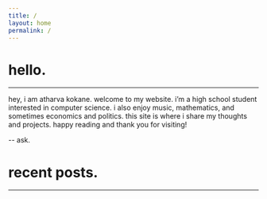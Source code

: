 ```yaml
---
title: /
layout: home
permalink: /
---
```


# hello.

---

hey, i am atharva kokane. welcome to my website. i’m a high school student interested in computer science. i also enjoy music, mathematics, and sometimes economics and politics. this site is where i share my thoughts and projects. happy reading and thank you for visiting!

-- ask.

# recent posts.

---
